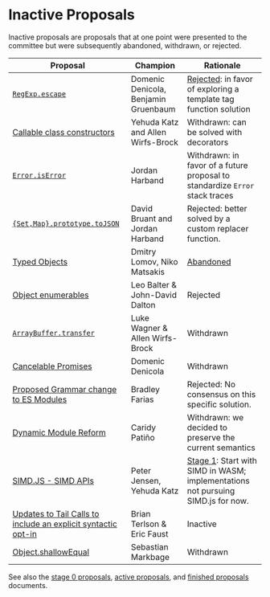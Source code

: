 # Inactive Proposals

Inactive proposals are proposals that at one point were presented to the committee but were subsequently abandoned, withdrawn, or rejected.

| Proposal                                                             | Champion | Rationale |
|----------------------------------------------------------------------|----------|-----------|
| [`RegExp.escape`][escape]                                            | Domenic Denicola, Benjamin Gruenbaum | [Rejected][escape-notes]: in favor of exploring a template tag function solution
| [Callable class constructors][callable-constructors]                 | Yehuda Katz and Allen Wirfs-Brock    | Withdrawn: can be solved with decorators |
| [`Error.isError`][is-error]                                          | Jordan Harband                       | Withdrawn: in favor of a future proposal to standardize `Error` stack traces |
| [`{Set,Map}.prototype.toJSON`][collection-json]                      | David Bruant and Jordan Harband      | Rejected: better solved by a custom replacer function. |
| [Typed Objects][typed-objects]                                       | Dmitry Lomov, Niko Matsakis          | [Abandoned][typed-objects-notes] |
| [Object enumerables][object-enums]                                   | Leo Balter & John-David Dalton       | Rejected |
| [`ArrayBuffer.transfer`][buffer-transfer]                            | Luke Wagner & Allen Wirfs-Brock      | Withdrawn |
| [Cancelable Promises][cancel-promise]                                | Domenic Denicola                     | Withdrawn |
| [Proposed Grammar change to ES Modules][module-unambig]              | Bradley Farias                       | Rejected: No consensus on this specific solution.
| [Dynamic Module Reform][dynamic-module-reform]                       | Caridy Patiño                        | Withdrawn: we decided to preserve the current semantics
| [SIMD.JS - SIMD APIs][simd]                                          | Peter Jensen, Yehuda Katz            | [Stage 1][simd-notes]: Start with SIMD in WASM; implementations not pursuing SIMD.js for now.
| [Updates to Tail Calls to include an explicit syntactic opt-in][ptc] | Brian Terlson & Eric Faust           | Inactive |
| [Object.shallowEqual][shallow-equal]                                 | Sebastian Markbage                   | Withdrawn |


See also the [stage 0 proposals](stage-0-proposals.md), [active proposals](README.md), and [finished proposals](finished-proposals.md) documents.

[escape]: https://github.com/benjamingr/RegExp.escape
[escape-notes]: https://github.com/rwaldron/tc39-notes/blob/master/es7/2015-07/july-28.md#62-regexpescape
[callable-constructors]: https://github.com/tc39/ecma262/blob/master/workingdocs/callconstructor.md
[is-error]: https://github.com/ljharb/proposal-is-error
[collection-json]: https://github.com/DavidBruant/Map-Set.prototype.toJSON
[typed-objects]: https://github.com/dslomov/typed-objects-es7
[typed-objects-notes]: https://github.com/tc39/ecma262/commit/02455e5e2964f62b13818c6fd23289381ecafdf8
[object-enums]: https://github.com/leobalter/object-enumerables
[buffer-transfer]: https://gist.github.com/lukewagner/2735af7eea411e18cf20
[cancel-promise]: https://github.com/tc39/proposal-cancelable-promises
[module-unambig]: https://github.com/bmeck/UnambiguousJavaScriptGrammar
[dynamic-module-reform]: https://github.com/caridy/proposal-dynamic-modules
[simd]: https://github.com/tc39/ecmascript_simd/
[simd-notes]: https://github.com/rwaldron/tc39-notes/blob/master/es8/2017-03/mar-21.md#conclusionresolution-10
[ptc]: https://github.com/tc39/proposal-ptc-syntax
[shallow-equal]: https://github.com/sebmarkbage/ecmascript-shallow-equal

